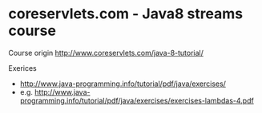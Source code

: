 # coreservlets.com - Java8 streams course

Course origin
http://www.coreservlets.com/java-8-tutorial/

Exerices
- http://www.java-programming.info/tutorial/pdf/java/exercises/
- e.g. http://www.java-programming.info/tutorial/pdf/java/exercises/exercises-lambdas-4.pdf
